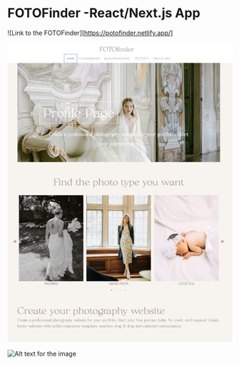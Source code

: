 # FOTOFinder -React/Next.js App
![Link to the FOTOFinder][https://potofinder.netlify.app/]



![Alt text for the image](/public/main.png)

![Alt text for the image](/appointment.png)

